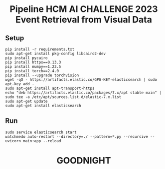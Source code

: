 <h1><center>Pipeline HCM AI CHALLENGE 2023 <br> Event Retrieval from Visual Data</center></h1>

## Setup 
```
pip install -r requirements.txt
sudo apt-get install pkg-config libcairo2-dev
pip install pycairo
pip install httpx==0.13.3
pip install numpy==1.23.5
pip install torch==2.4.0
pip install --upgrade torchvision
wget -qO - https://artifacts.elastic.co/GPG-KEY-elasticsearch | sudo apt-key add -
sudo apt-get install apt-transport-https
echo "deb https://artifacts.elastic.co/packages/7.x/apt stable main" | sudo tee -a /etc/apt/sources.list.d/elastic-7.x.list
sudo apt-get update
sudo apt-get install elasticsearch
```
## Run 
```
sudo service elasticsearch start
watchmedo auto-restart --directory=./ --pattern=*.py --recursive -- uvicorn main:app --reload
```
<h1><center> GOODNIGHT</center></h1>
